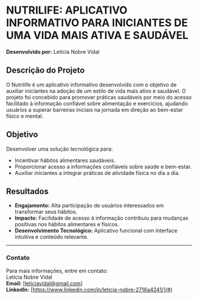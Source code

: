# NUTRILIFE: APLICATIVO INFORMATIVO PARA INICIANTES DE UMA VIDA MAIS ATIVA E SAUDÁVEL

**Desenvolvido por:** Letícia Nobre Vidal  

## Descrição do Projeto

O Nutrilife é um aplicativo informativo desenvolvido com o objetivo de auxiliar iniciantes na adoção de um estilo de vida mais ativo e saudável. O projeto foi concebido para promover práticas saudáveis por meio do acesso facilitado à informação confiável sobre alimentação e exercícios, ajudando usuários a superar barreiras iniciais na jornada em direção ao bem-estar físico e mental.

## Objetivo

Desenvolver uma solução tecnológica para:
- Incentivar hábitos alimentares saudáveis.
- Proporcionar acesso a informações confiáveis sobre saúde e bem-estar.
- Auxiliar iniciantes a integrar práticas de atividade física no dia a dia.

## Resultados

- **Engajamento:** Alta participação de usuários interessados em transformar seus hábitos.
- **Impacto:** Facilidade de acesso à informação contribuiu para mudanças positivas nos hábitos alimentares e físicos.
- **Desenvolvimento Tecnológico:** Aplicativo funcional com interface intuitiva e conteúdo relevante.

---

### Contato
Para mais informações, entre em contato:  
Letícia Nobre Vidal  
**Email:** [leticiavidal@gmail.com]  
**LinkedIn:** [https://www.linkedin.com/in/leticia-nobre-2716a4241/](#)
